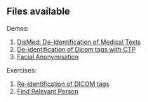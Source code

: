 Files available
---------------
Demos:
1. [DisMed: De-Identification of Medical Texts](https://github.com/BIMCV-CSUSP/AnonymizationHackaton/blob/main/lab/HackathonDemo1.ipynb)
2. [De-identification of Dicom tags with CTP](https://github.com/BIMCV-CSUSP/AnonymizationHackaton/blob/main/lab/HackathonDemo2.ipynb)
3. [Facial Anonymisation](https://github.com/BIMCV-CSUSP/AnonymizationHackaton/blob/main/lab/HackathonDemo3.ipynb)

Exercises:
1. [Re-identification of DICOM tags](https://github.com/BIMCV-CSUSP/AnonymizationHackaton/blob/main/lab/HackathonExercises.ipynb)
2. [Find Relevant Person](https://github.com/BIMCV-CSUSP/AnonymizationHackaton/blob/main/lab/HackathonExercises.ipynb)
